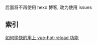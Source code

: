 后面将不再使用 hexo 博客, 改为使用 issues

## 索引

[如何愉快的用上 vue-hot-reload 功能](https://github.com/yinxin630/blog/issues/1)  